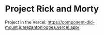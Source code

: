# Project Rick and Morty

<p>Project in the Vercel: <a href="https://component-did-mount.juarezantoniogoes.vercel.app/" >https://component-did-mount.juarezantoniogoes.vercel.app/</a></p>

